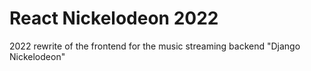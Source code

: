 # React Nickelodeon 2022

2022 rewrite of the frontend for the music streaming backend "Django Nickelodeon"

